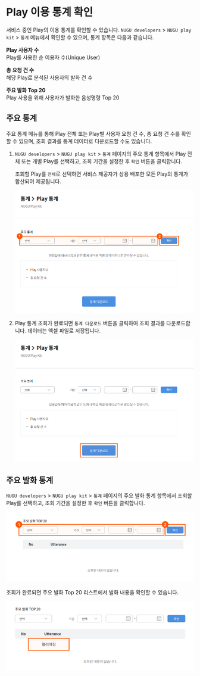 # Play 이용 통계 확인

서비스 중인 Play의 이용 통계를 확인할 수 있습니다. `NUGU developers` &gt; `NUGU play kit` &gt; `통계` 메뉴에서 확인할 수 있으며, 통계 항목은 다음과 같습니다.

**Play 사용자 수**  
Play를 사용한 순 이용자 수\(Unique User\)

**총 요청 건 수**  
해당 Play로 분석된 사용자의 발화 건 수

**주요 발화 Top 20**  
Play 사용을 위해 사용자가 발화한 음성명령 Top 20

## 주요 통계 <a id="main-stats"></a>

주요 통계 메뉴를 통해 Play 전체 또는 Play별 사용자 요청 건 수, 총 요청 건 수를 확인할 수 있으며, 조회 결과를 통계 데이터로 다운로드할 수도 있습니다.

1. `NUGU developers` &gt; `NUGU play kit` &gt; `통계` 페이지의 주요 통계 항목에서 Play 전체 또는 개별 Play를 선택하고, 조회 기간을 설정한 후 `확인` 버튼을 클릭합니다.

   조회할 Play를 `전체`로 선택하면 서비스 제공자가 상용 배포한 모든 Play의 통계가 합산되어 제공됩니다.

   ![](../.gitbook/assets/ch5_541_c01-1.png)

2. Play 통계 조회가 완료되면 `통계 다운로드` 버튼을 클릭하여 조회 결과를 다운로드합니다. 데이터는 엑셀 파일로 저장됩니다.

   ![](../.gitbook/assets/ch5_541_c02.png)

## 주요 발화 통계 <a id="utterance-stats"></a>

`NUGU developers` &gt; `NUGU play kit` &gt; `통계` 페이지의 주요 발화 통계 항목에서 조회할 Play를 선택하고, 조회 기간을 설정한 후 `확인` 버튼을 클릭합니다.

![](../.gitbook/assets/ch5_542_c01-1.png)

조회가 완료되면 주요 발화 Top 20 리스트에서 발화 내용을 확인할 수 있습니다.

![](../.gitbook/assets/ch5_542_c02-1.png)

